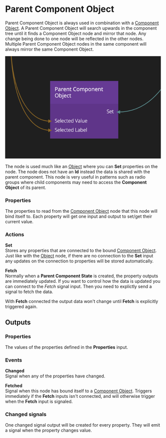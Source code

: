 # Parent Component Object

Parent Component Object is always used in combination with a [Component Object](/nodes/componentutils/component-state.md). A Parent Component Object will search upwards in the component tree until it finds a Component Object node and mirror that node. Any change being done to one node will be reflected in the other nodes. Multiple Parent Component Object nodes in the same component will always mirror the same Component Object.

![](parent-component-object.png ':class=img-size-m')

The node is used much like an [Object](/nodes/data/object/object/) where you can **Set** properties on the node. The node does not have an **Id** instead the data is shared with the parent component. This node is very useful in patterns such as radio groups where child components may need to access the **Component Object** of its parent.


### Properties
The properties to read from the [Component Object](/nodes/componentutils/component-object.md) node that this node will bind itself to. Each property will get one input and output to set/get their current value.

### Actions

**Set**  
Stores any properties that are connected to the bound [Component Object](/nodes/componentutils/component-object.md). Just like with the [Object](/nodes/data/object/object/) node, if there are no connection to the **Set** input any updates on the connection to properties will be stored automatically.

**Fetch**  
Normally when a **Parent Component State** is created, the property outputs are immediately updated. If you want to control how the data is updated you can connect to the _Fetch_ signal input. Then you need to explictly send a signal to fetch the data.

With **Fetch** connected the output data won't change until **Fetch** is explicitly triggered again.

## Outputs

### Properties

The values of the properties defined in the **Properties** input.

### Events

**Changed**  
Signal when any of the properties have changed.

**Fetched**  
Signal when this node has bound itself to a [Component Object](/nodes/componentutils/component-object.md). Triggers immediately if the **Fetch** inputs isn't connected, and will otherwise trigger when the **Fetch** input is signaled.
### Changed signals

One changed signal output will be created for every property. They will emit a signal when the property changes value.
